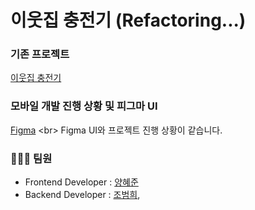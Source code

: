 # 이웃집 충전기 (Refactoring...)

### 기존 프로젝트
[이웃집 충전기](https://github.com/CapstoneTeam2/NeighborCharger)

### 모바일 개발 진행 상황 및 피그마 UI
[Figma](https://www.figma.com/design/sfzBDyJgucqb47QH8LUGrP/%EC%9D%B4%EC%9B%83%EC%A7%91-%EC%B6%A9%EC%A0%84%EA%B8%B0?node-id=0-1&t=fEIvRoWHQOtU3Evg-1) <br\>
Figma UI와 프로젝트 진행 상황이 같습니다.

### 🧑‍🤝‍🧑 팀원

- Frontend Developer : [양혜준](https://github.com/YangHyeJun)
- Backend Developer : [조범희](https://github.com/ChoBeomHee),
